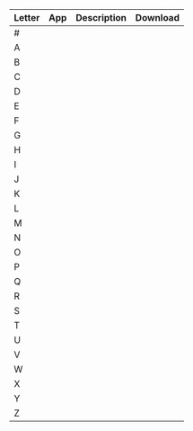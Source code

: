 | Letter | App | Description | Download |
| --- | --- | --- | --- |
| # | | | |
| A | | | |
| B | | | |
| C | | | |
| D | | | |
| E | | | |
| F | | | |
| G | | | |
| H | | | |
| I | | | |
| J | | | |
| K | | | |
| L | | | |
| M | | | |
| N | | | |
| O | | | |
| P | | | |
| Q | | | |
| R | | | |
| S | | | |
| T | | | |
| U | | | |
| V | | | |
| W | | | |
| X | | | |
| Y | | | |
| Z | | | |